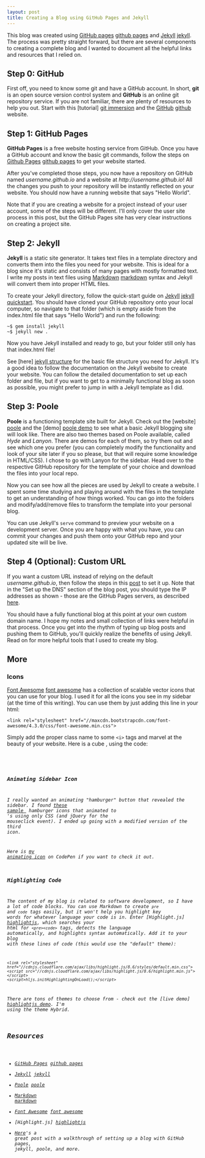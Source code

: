 ```yaml
---
layout: post
title: Creating a Blog using GitHub Pages and Jekyll
---
```


<!-- links -->
[github]: https://github.com
[github pages]: https://pages.github.com

[git immersion]: http://gitimmersion.com

[jekyll]: http://jekyllrb.com
[jekyll quickstart]: http://jekyllrb.com/docs/quickstart/
[jekyll structure]: http://jekyllrb.com/docs/structure/

[poole]: http://getpoole.com
[poole demo]: http://demo.getpoole.com

[markdown]: http://daringfireball.net/projects/markdown/

[font awesome]: http://fontawesome.io

[highlightjs]: https://highlightjs.org/
[highlightjs demo]: https://highlightjs.org/static/demo/

<!-- post -->

This blog was created using [GitHub pages] [github pages] and [Jekyll] [jekyll]. The process was pretty straight forward, but there are several components to creating a complete blog and I wanted to document all the helpful links and resources that I relied on.

## Step 0: GitHub ##

First off, you need to know some git and have a GitHub account. In short, **git** is an open source version control system and **GitHub** is an online git repository service. If you are not familiar, there are plenty of resources to help you out. Start with this [tutorial] [git immersion] and the [GitHub] [github] website.

## Step 1: GitHub Pages ##

**GitHub Pages** is a free website hosting service from GitHub. Once you have a GitHub account and know the basic git commands, follow the steps on [Github Pages] [github pages] to get your website started.

After you've completed those steps, you now have a repository on GitHub named _username.github.io_ and a website at _http:&#x2F;&#x2F;username.github.io_! All the changes you push to your repository will be instantly reflected on your website. You should now have a running website that says "Hello World".

Note that if you are creating a website for a project instead of your user account, some of the steps will be different. I'll only cover the user site process in this post, but the GitHub Pages site has very clear instructions on creating a project site.

## Step 2: Jekyll ##

**Jekyll** is a static site generator. It takes text files in a template directory and converts them into the files you need for your website. This is ideal for a blog since it's static and consists of many pages with mostly formatted text. I write my posts in text files using [Markdown] [markdown] syntax and Jekyll will convert them into proper HTML files.

To create your Jekyll directory, follow the quick-start guide on [Jekyll] [jekyll quickstart]. You should have cloned your GitHub repository onto your local computer, so navigate to that folder (which is empty aside from the index.html file that says "Hello World") and run the following:

    ~$ gem install jekyll
    ~$ jekyll new .

Now you have Jekyll installed and ready to go, but your folder still only has that index.html file!

See [here] [jekyll structure] for the basic file structure you need for Jekyll. It's a good idea to follow the documentation on the Jekyll website to create your website. You can follow the detailed documentation to set up each folder and file, but if you want to get to a minimally functional blog as soon as possible, you might prefer to jump in with a Jekyll template as I did.

## Step 3: Poole ##

**Poole** is a functioning template site built for Jekyll. Check out the [website] [poole] and the [demo] [poole demo] to see what a basic Jekyll blogging site will look like. There are also two themes based on Poole available, called _Hyde_ and _Lanyon_. There are demos for each of them, so try them out and see which one you prefer (you can completely modify the functionality and look of your site later if you so please, but that will require some knowledge in HTML/CSS). I chose to go with Lanyon for the sidebar. Head over to the respective GitHub repository for the template of your choice and download the files into your local repo.

Now you can see how all the pieces are used by Jekyll to create a website. I spent some time studying and playing around with the files in the template to get an understanding of how things worked. You can go into the folders and modify/add/remove files to transform the template into your personal blog.

You can use Jekyll's `serve` command to preview your website on a development server. Once you are happy with what you have, you can commit your changes and push them onto your GitHub repo and your updated site will be live.

## Step 4 (Optional): Custom URL ##

If you want a custom URL instead of relying on the default _username.github.io_, then follow the steps in this [post](http://davidensinger.com/2013/03/setting-the-dns-for-github-pages-on-namecheap/) to set it up. Note that in the "Set up the DNS" section of the blog post, you should type the IP addresses as shown - those are the GitHub Pages servers, as described [here](https://help.github.com/articles/tips-for-configuring-an-a-record-with-your-dns-provider/).

You should have a fully functional blog at this point at your own custom domain name. I hope my notes and small collection of links were helpful in that process. Once you get into the rhythm of typing up blog posts and pushing them to GitHub, you'll quickly realize the benefits of using Jekyll. Read on for more helpful tools that I used to create my blog.

## More ##

### Icons ###

[Font Awesome] [font awesome] has a collection of scalable vector icons that you can use for your blog. I used it for all the icons you see in my sidebar (at the time of this writing). You can use them by just adding this line in your html:

    <link rel="stylesheet" href="//maxcdn.bootstrapcdn.com/font-awesome/4.3.0/css/font-awesome.min.css">

Simply add the proper class name to some `<i>` tags and marvel at the beauty of your website. Here is a cube <i class="fa fa-cube"></i>, using the code:

<pre><code><i class="fa fa-cube"&gt;</i&gt;</code></pre>

### Animating Sidebar Icon ###

I really wanted an animating "hamburger" button that revealed the sidebar. I found [these sample ](http://codepen.io/designcouch/pen/Atyop) hamburger icons that animated to <i class="fa fa-remove"></i>'s using only CSS (and jQuery for the mouseclick event). I ended up going with a modified version of the third icon.

Here is [my animating icon](http://codepen.io/wezleytsai/pen/QbqbVa) on CodePen if you want to check it out.

### Highlighting Code ###

The content of my blog is related to software development, so I have a lot of code blocks. You can use Markdown to create `pre` and `code` tags easily, but it won't help you highlight key words for whatever language your code is in. Enter [Highlight.js] [highlightjs], which searches your html for `<pre><code>` tags, detects the language automatically, and highlights syntax automatically. Add it to your blog with these lines of code (this would use the "default" theme):

    <link rel="stylesheet" href="//cdnjs.cloudflare.com/ajax/libs/highlight.js/8.6/styles/default.min.css">
    <script src="//cdnjs.cloudflare.com/ajax/libs/highlight.js/8.6/highlight.min.js"></script>
    <script>hljs.initHighlightingOnLoad();</script>

There are tons of themes to choose from - check out the [live demo] [highlightjs demo]. I'm using the theme _Hybrid_.

## Resources ##

- [GitHub Pages] [github pages]
- [Jekyll] [jekyll]
- [Poole] [poole]
- [Markdown] [markdown]
- [Font Awesome] [font awesome]
- [Highlight.js] [highlightjs]
- [Here](http://joshualande.com/jekyll-github-pages-poole/)'s a great post with a walkthrough of setting up a blog with GitHub pages, jekyll, poole, and more.
